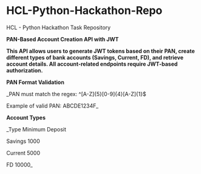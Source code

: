 # HCL-Python-Hackathon-Repo
HCL - Python Hackathon Task Repository

**PAN-Based Account Creation API with JWT**

__This API allows users to generate JWT tokens based on their PAN, create different types of bank accounts (Savings, Current, FD), and retrieve account details. All account-related endpoints require JWT-based authorization.__

**PAN Format Validation**

_PAN must match the regex: ^[A-Z]{5}[0-9]{4}[A-Z]{1}$

Example of valid PAN: ABCDE1234F_

**Account Types**

_Type	    Minimum Deposit

Savings	    1000

Current	    5000

FD	        10000_


